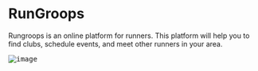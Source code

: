 # RunGroops

Rungroops is an online platform for runners. This platform will help you to find clubs, schedule events, and meet other runners in your area. 

<kbd>![image](https://user-images.githubusercontent.com/65626254/173340999-a994fe15-b182-4692-8708-e74321ea55ac.png)</kbd>


